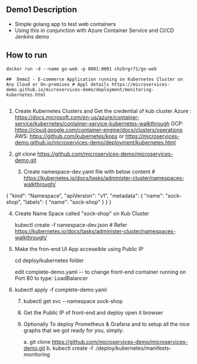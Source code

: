 ## Demo1 Description

  * Simple golang app to test web containers
  * Using this in conjunction with Azure Container Service and CI/CD Jenkins demo
  
## How to run
 
  ```
  docker run -d --name go-web -p 8001:8001 chzbrgr71/go-web
  
##  Demo2 - E-commerce Application running on Kubernetes Cluster on Any Cloud or On-premises # Appl details https://microservices-demo.github.io/microservices-demo/deployment/monitoring-kubernetes.html


  ```
 1) Create Kubernetes Clusters and Get the credential of kub cluster
      Azure : https://docs.microsoft.com/en-us/azure/container-service/kubernetes/container-service-kubernetes-walkthrough
      GCP:  https://cloud.google.com/container-engine/docs/clusters/operations
      AWS:  https://github.com/kubernetes/kops or https://microservices-demo.github.io/microservices-demo/deployment/kubernetes.html
	
 2) git clone https://github.com/microservices-demo/microservices-demo.git
 
	3) Create namespace-dev.yaml file with below content   # https://kubernetes.io/docs/tasks/administer-cluster/namespaces-walkthrough/
	
 {
       "kind": "Namespace",
       "apiVersion": "v1",
       "metadata": {
       "name": "sock-shop",
       "labels": {
       "name": "sock-shop"
    }
  }
}

 
 4) Create Name Space called "sock-shop" on Kub Cluster 
     
     kubectl create -f namespace-dev.json   # Refer https://kubernetes.io/docs/tasks/administer-cluster/namespaces-walkthrough/
      
 5) Make the fron-end UI App acceseible using Public IP 
 
     cd deploy/kubernetes folder
     
     edit complete-demo.yaml -- to change front-end container running on Port 80 to type: LoadBalancer
     
 6) kubectl apply -f complete-demo.yaml
 
	7) kubectl get svc --namespace sock-shop
 
	8) Get the Public IP of front-end and deploy open it browser
 
	9) Optionally To deploy Prometheus & Grafana and to setup all the nice graphs that we got ready for you, simply:
	
         a. git clone https://github.com/microservices-demo/microservices-demo.git
         b. kubectl create -f ./deploy/kubernetes/manifests-monitoring
         

  
